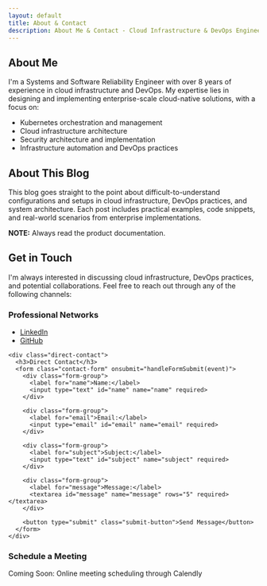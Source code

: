```yaml
---
layout: default
title: About & Contact
description: About Me & Contact - Cloud Infrastructure & DevOps Engineer
---
```


<section class="about-section animate-fade-in">
  <h2>About Me</h2>

  <p>I'm a Systems and Software Reliability Engineer with over 8 years of experience in cloud infrastructure and DevOps. My expertise lies in designing and implementing enterprise-scale cloud-native solutions, with a focus on:</p>

  <ul>
    <li>Kubernetes orchestration and management</li>
    <li>Cloud infrastructure architecture</li>
    <li>Security architecture and implementation</li>
    <li>Infrastructure automation and DevOps practices</li>
  </ul>
</section>

<section class="blog-info animate-fade-in">
  <h2>About This Blog</h2>

  <p>This blog goes straight to the point about difficult-to-understand configurations and setups in cloud infrastructure, DevOps practices, and system architecture. Each post includes practical examples, code snippets, and real-world scenarios from enterprise implementations.</p>

  <div class="note">
    <strong>NOTE:</strong> Always read the product documentation.
  </div>
</section>

<section class="contact-section animate-fade-in">
  <h2>Get in Touch</h2>

  <p>I'm always interested in discussing cloud infrastructure, DevOps practices, and potential collaborations. Feel free to reach out through any of the following channels:</p>

  <div class="contact-methods">
    <div class="professional-networks">
      <h3>Professional Networks</h3>
      <ul>
        <li><a href="https://www.linkedin.com/in/oscarordu/" class="linkedin">LinkedIn</a></li>
        <li><a href="https://github.com/obiordu" class="github">GitHub</a></li>
      </ul>
    </div>

    <div class="direct-contact">
      <h3>Direct Contact</h3>
      <form class="contact-form" onsubmit="handleFormSubmit(event)">
        <div class="form-group">
          <label for="name">Name:</label>
          <input type="text" id="name" name="name" required>
        </div>

        <div class="form-group">
          <label for="email">Email:</label>
          <input type="email" id="email" name="email" required>
        </div>

        <div class="form-group">
          <label for="subject">Subject:</label>
          <input type="text" id="subject" name="subject" required>
        </div>

        <div class="form-group">
          <label for="message">Message:</label>
          <textarea id="message" name="message" rows="5" required></textarea>
        </div>

        <button type="submit" class="submit-button">Send Message</button>
      </form>
    </div>
  </div>

  <div class="additional-contact">
    <h3>Schedule a Meeting</h3>
    <p>Coming Soon: Online meeting scheduling through Calendly</p>
  </div>
</section>